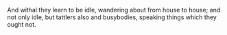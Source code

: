 And withal they learn to be idle, wandering about from house to house; and not only idle, but tattlers also and busybodies, speaking things which they ought not.
